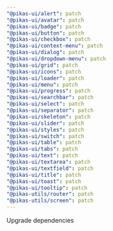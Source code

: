 ```yaml
---
"@pikas-ui/alert": patch
"@pikas-ui/avatar": patch
"@pikas-ui/badge": patch
"@pikas-ui/button": patch
"@pikas-ui/checkbox": patch
"@pikas-ui/context-menu": patch
"@pikas-ui/dialog": patch
"@pikas-ui/dropdown-menu": patch
"@pikas-ui/grid": patch
"@pikas-ui/icons": patch
"@pikas-ui/loader": patch
"@pikas-ui/menu": patch
"@pikas-ui/progress": patch
"@pikas-ui/searchbar": patch
"@pikas-ui/select": patch
"@pikas-ui/separator": patch
"@pikas-ui/skeleton": patch
"@pikas-ui/slider": patch
"@pikas-ui/styles": patch
"@pikas-ui/switch": patch
"@pikas-ui/table": patch
"@pikas-ui/tabs": patch
"@pikas-ui/text": patch
"@pikas-ui/textarea": patch
"@pikas-ui/textfield": patch
"@pikas-ui/title": patch
"@pikas-ui/toast": patch
"@pikas-ui/tooltip": patch
"@pikas-utils/router": patch
"@pikas-utils/screen": patch
---
```


Upgrade dependencies
